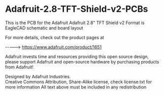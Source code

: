 Adafruit-2.8-TFT-Shield-v2-PCBs
===============================

This is the PCB for the Adafruit Adafruit 2.8" TFT Shield v2
Format is EagleCAD schematic and board layout

For more details, check out the product pages at

-----> https://www.adafruit.com/product/1651

Adafruit invests time and resources providing this open source design, 
please support Adafruit and open-source hardware by purchasing 
products from Adafruit!

Designed by Adafruit Industries.  
Creative Commons Attribution, Share-Alike license, check license.txt for more information
All text above must be included in any redistribution